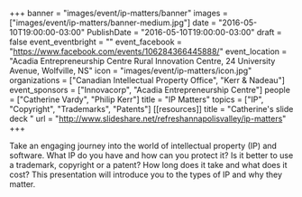 +++
banner = "images/event/ip-matters/banner"
images = ["images/event/ip-matters/banner-medium.jpg"]
date = "2016-05-10T19:00:00-03:00"
PublishDate = "2016-05-10T19:00:00-03:00"
draft = false
event_eventbright = ""
event_facebook = "https://www.facebook.com/events/106284366445888/"
event_location = "Acadia Entrepreneurship Centre Rural Innovation Centre, 24 University Avenue, Wolfville, NS"
icon = "images/event/ip-matters/icon.jpg"
organizations = ["Canadian Intellectual Property Office", "Kerr & Nadeau"]
event_sponsors = ["Innovacorp", "Acadia Entrepreneurship Centre"]
people = ["Catherine Vardy", "Philip Kerr"]
title = "IP Matters"
topics = ["IP", "Copyright", "Trademarks", "Patents"]
[[resources]]
title = "Catherine's slide deck "
url = "http://www.slideshare.net/refreshannapolisvalley/ip-matters"
+++

Take an engaging journey into the world of intellectual property (IP) and software. What IP do you have and how can you protect it? Is it better to use a trademark, copyright or a patent? How long does it take and what does it cost? This presentation will introduce you to the types of IP and why they matter.
